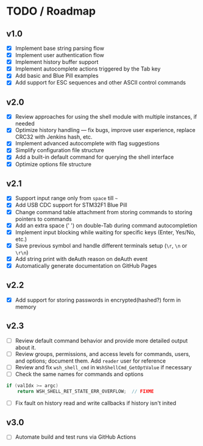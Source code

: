 # TODO / Roadmap

## v1.0

- [x] Implement base string parsing flow
- [x] Implement user authentication flow
- [x] Implement history buffer support
- [x] Implement autocomplete actions triggered by the Tab key
- [x] Add basic and Blue Pill examples
- [x] Add support for ESC sequences and other ASCII control commands

## v2.0

- [x] Review approaches for using the shell module with multiple instances, if needed
- [x] Optimize history handling — fix bugs, improve user experience, replace CRC32 with Jenkins hash, etc.
- [x] Implement advanced autocomplete with flag suggestions
- [x] Simplify configuration file structure
- [x] Add a built-in default command for querying the shell interface
- [x] Optimize options file structure

## v2.1

- [x] Support input range only from `space` till `~`
- [x] Add USB CDC support for STM32F1 Blue Pill
- [x] Change command table attachment from storing commands to storing pointers to commands
- [x] Add an extra space (' ') on double-Tab during command autocompletion
- [x] Implement input blocking while waiting for specific keys (Enter, Yes/No, etc.)
- [x] Save previous symbol and handle different terminals setup (`\r`, `\n` or `\r\n`)
- [x] Add string print with deAuth reason on deAuth event
- [x] Automatically generate documentation on GitHub Pages

## v2.2

- [x] Add support for storing passwords in encrypted(hashed?) form in memory

## v2.3

- [ ] Review default command behavior and provide more detailed output about it.
- [ ] Review groups, permissions, and access levels for commands, users, and options; document them. Add `reader` user for reference
- [ ] Review and fix `wsh_shell_cmd` in `WshShellCmd_GetOptValue` if necessary
- [ ] Check the same names for commands and options

```c
if (valIdx >= argc)
    return WSH_SHELL_RET_STATE_ERR_OVERFLOW;  // FIXME
```

- [ ] Fix fault on history read and write callbacks if history isn't inited

## v3.0

- [ ] Automate build and test runs via GitHub Actions
